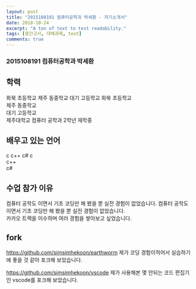 ```yaml
---
layout: post
title: "2015108191 컴퓨터공학과 박세환 - 자기소개서"
date: 2018-10-24
excerpt: "A ton of text to test readability."
tags: [중간고사, 대체과제, test]
comments: true
---
```


### 2015108191 컴퓨터공학과 박세환
 ## 학력
화북 초등학교
제주 동중학교
대기 고등학교
화북 초등학교<br>
제주 동중학교<br>
대기 고등학교<br>
제주대학교 컴퓨터 공학과 2학년 재학중
 ## 배우고 있는 언어
c
c++
c#
c<br>
c++<br>
c#<br>
 ## 수업 참가 이유
컴퓨터 공학도 이면서 기초 코딩만 해 봤을 뿐 실전 경험이 없었습니다.
컴퓨터 공학도 이면서 기초 코딩만 해 봤을 뿐 실전 경험이 없었습니다.<br>
카카오 트랙을 이수하며 여러 경험을 쌓아보고 싶었습니다.
 ## fork
 https://github.com/simsimhekoon/earthworm
 제가 코딩 경험이적어서 실습하기에 좋을 것 같아 포크해 보았습니다.
 
 https://github.com/simsimhekoon/vscode
 제가 사용해본 몇 안되는 코드 편집기인  vscode를 포크해 보았습니다.
